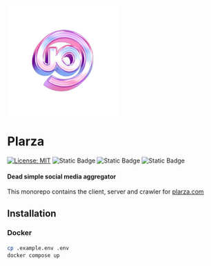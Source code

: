 <img src="./src/plarza.png" alt="logo" width="256"/>

# Plarza
[![License: MIT](https://img.shields.io/badge/License-GPL3.0-g.svg)](https://opensource.org/license/gpl-3-0/)
![Static Badge](https://img.shields.io/badge/-%40plarzadotcom-pink?style=flat&logo=instagram&logoColor=white&color=ff0000&link=https%3A%2F%2Fx.com%2Fplarzadotcom)
![Static Badge](https://img.shields.io/badge/-%40plarzadotcom-black?style=flat&logo=x&link=https%3A%2F%2Fx.com%2Fplarzadotcom)
![Static Badge](https://img.shields.io/badge/-%40plarzadotcom-pink?style=flat&logo=instagram&logoColor=white&color=d62976&link=https%3A%2F%2Fx.com%2Fplarzadotcom)

#### Dead simple social media aggregator
This monorepo contains the client, server and crawler for [plarza.com](https://plarza.com)

## Installation

### Docker 
```bash
cp .example.env .env
docker compose up
```
